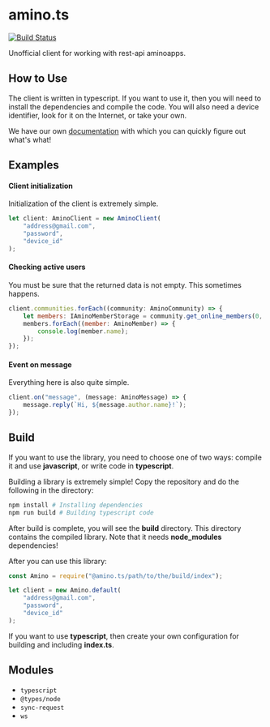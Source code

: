 # amino.ts
[![Build Status](https://travis-ci.org/beryll1um/amino.ts.svg?branch=master)](https://travis-ci.org/beryll1um/amino.ts.svg?branch=master)

Unofficial client for working with rest-api aminoapps.

## How to Use
The client is written in typescript. If you want to use it, then you will need to install the dependencies and compile the code. You will also need a device identifier, look for it on the Internet, or take your own.

We have our own [documentation](https://beryll1um.github.io/amino.ts/) with which you can quickly figure out what's what!

## Examples
#### Client initialization
Initialization of the client is extremely simple.
```javascript
let client: AminoClient = new AminoClient(
    "address@gmail.com",
    "password",
    "device_id"
);
```

#### Checking active users
You must be sure that the returned data is not empty. This sometimes happens.
```javascript
client.communities.forEach((community: AminoCommunity) => {
    let members: IAminoMemberStorage = community.get_online_members(0, 10);
    members.forEach((member: AminoMember) => {
        console.log(member.name);
    });
});
```

#### Event on message
Everything here is also quite simple.
```javascript
client.on("message", (message: AminoMessage) => {
    message.reply(`Hi, ${message.author.name}!`);
});
```

## Build
If you want to use the library, you need to choose one of two ways: compile it and use **javascript**, or write code in **typescript**.

Building a library is extremely simple! Copy the repository and do the following in the directory:
```bash
npm install # Installing dependencies
npm run build # Building typescript code
```

After build is complete, you will see the **build** directory. This directory contains the compiled library. Note that it needs **node_modules** dependencies!

After you can use this library:
```javascript
const Amino = require("@amino.ts/path/to/the/build/index");

let client = new Amino.default(
    "address@gmail.com",
    "password",
    "device_id"
);
```

If you want to use **typescript**, then create your own configuration for building and including **index.ts**.

## Modules
+ `typescript`
+ `@types/node`
+ `sync-request`
+ `ws`